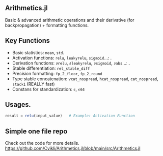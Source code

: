 ## Arithmetics.jl

Basic & advanced arithmetic operations and their derivative (for backpropagation) + formatting functions.

## Key Functions
- Basic statistics: `mean`, `std`.
- Activation functions: `relu`, `leakyrelu`, `sigmoid`...: .
- Derivation functions: `∂relu`, `∂leakyrelu`, `∂sigmoid`, `∂abs`...: .
- Stable differentiation: `rel_stable_diff`
- Precision formatting: `fp_2_floor`, `fp_2_round`
- Type stable concatenation: `vcat_nospread`, `hcat_nospread`, `cat_nospread`, `stack1`  (REALLY fast)
- Constans for standardization: `ϵ`, `ϵ64`

## Usages.
```julia
result = relu(input_value)   # Example: Activation Function
```

## Simple one file repo
Check out the code for more details. https://github.com/Cvikli/Arithmetics.jl/blob/main/src/Arithmetics.jl